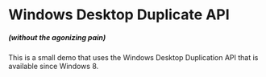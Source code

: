 # Windows Desktop Duplicate API
##### (without the agonizing pain)

This is a small demo that uses the Windows Desktop Duplication API that is available since Windows 8.